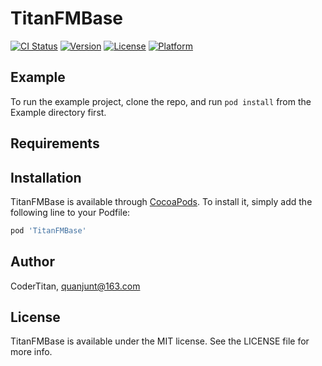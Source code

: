 # TitanFMBase

[![CI Status](https://img.shields.io/travis/CoderTitan/TitanFMBase.svg?style=flat)](https://travis-ci.org/CoderTitan/TitanFMBase)
[![Version](https://img.shields.io/cocoapods/v/TitanFMBase.svg?style=flat)](https://cocoapods.org/pods/TitanFMBase)
[![License](https://img.shields.io/cocoapods/l/TitanFMBase.svg?style=flat)](https://cocoapods.org/pods/TitanFMBase)
[![Platform](https://img.shields.io/cocoapods/p/TitanFMBase.svg?style=flat)](https://cocoapods.org/pods/TitanFMBase)

## Example

To run the example project, clone the repo, and run `pod install` from the Example directory first.

## Requirements

## Installation

TitanFMBase is available through [CocoaPods](https://cocoapods.org). To install
it, simply add the following line to your Podfile:

```ruby
pod 'TitanFMBase'
```

## Author

CoderTitan, quanjunt@163.com

## License

TitanFMBase is available under the MIT license. See the LICENSE file for more info.
